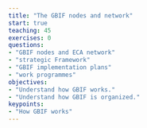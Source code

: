 ```yaml
---
title: "The GBIF nodes and network"
start: true
teaching: 45
exercises: 0
questions:
- "GBIF nodes and ECA network"
- "strategic Framework"
- "GBIF implementation plans"
- "work programmes"
objectives:
- "Understand how GBIF works."
- "Understand how GBIF is organized."
keypoints:
- "How GBIF works"
---
```


